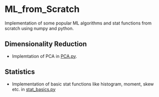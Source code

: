 # ML_from_Scratch
Implementation of some popular ML algorithms and stat functions from scratch using numpy and python. 

## Dimensionality Reduction

- Implemtation of PCA in [PCA.py](https://github.com/kmutya/ML_from_Scratch/blob/master/Dimensionality_Reduction/Dimensionality_Reduction.py). 


## Statistics

- Implementation of basic stat functions like histogram, moment, skew etc. in [stat_basics.py](https://github.com/kmutya/ML_from_Scratch/blob/master/Statistics/stat_basics.py)


